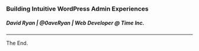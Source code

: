 ### Building Intuitive WordPress Admin Experiences
##### David Ryan | @0aveRyan | Web Developer @ Time Inc.
---
The End.
